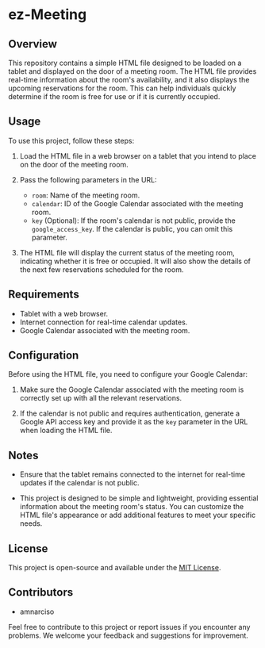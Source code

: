 # ez-Meeting

## Overview

This repository contains a simple HTML file designed to be loaded on a tablet and displayed on the door of a meeting room. The HTML file provides real-time information about the room's availability, and it also displays the upcoming reservations for the room. This can help individuals quickly determine if the room is free for use or if it is currently occupied.

## Usage

To use this project, follow these steps:

1. Load the HTML file in a web browser on a tablet that you intend to place on the door of the meeting room.

2. Pass the following parameters in the URL:

   - `room`: Name of the meeting room.
   - `calendar`: ID of the Google Calendar associated with the meeting room.
   - `key` (Optional): If the room's calendar is not public, provide the `google_access_key`. If the calendar is public, you can omit this parameter.

3. The HTML file will display the current status of the meeting room, indicating whether it is free or occupied. It will also show the details of the next few reservations scheduled for the room.

## Requirements

- Tablet with a web browser.
- Internet connection for real-time calendar updates.
- Google Calendar associated with the meeting room.

## Configuration

Before using the HTML file, you need to configure your Google Calendar:

1. Make sure the Google Calendar associated with the meeting room is correctly set up with all the relevant reservations.

2. If the calendar is not public and requires authentication, generate a Google API access key and provide it as the `key` parameter in the URL when loading the HTML file.

## Notes

- Ensure that the tablet remains connected to the internet for real-time updates if the calendar is not public.

- This project is designed to be simple and lightweight, providing essential information about the meeting room's status. You can customize the HTML file's appearance or add additional features to meet your specific needs.

## License

This project is open-source and available under the [MIT License](LICENSE).

## Contributors

- amnarciso

Feel free to contribute to this project or report issues if you encounter any problems. We welcome your feedback and suggestions for improvement.